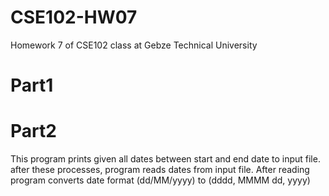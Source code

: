 # CSE102-HW07
Homework 7 of CSE102 class at Gebze Technical University

# Part1


# Part2

This program prints given all dates between start and end date to input file. after these processes, program reads dates from input file. After reading program converts date format (dd/MM/yyyy) to (dddd, MMMM dd, yyyy)
